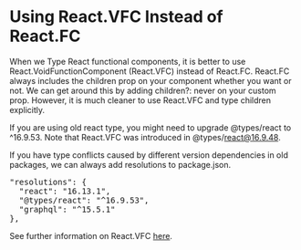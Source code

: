 # Using React.VFC Instead of React.FC

When we Type React functional components, it is better to use <span class="code">React.VoidFunctionComponent (React.VFC)</span> instead of <span class="code">React.FC</span>. <span class="code">React.FC</span> always includes the children prop on your component whether you want or not. We can get around this by adding <span class="code">children?: never</span> on your custom prop. However, it is much cleaner to use <span class="code">React.VFC</span> and type children explicitly.

If you are using old react type, you might need to upgrade <span class="code">@types/react</span> to <span class="code">^16.9.53</span>. Note that <span class="code">React.VFC</span> was introduced in <span class="code">@types/react@16.9.48</span>.

If you have type conflicts caused by different version dependencies in old packages, we can always add resolutions to package.json.

<pre>
"resolutions": {
  "react": "16.13.1",
  "@types/react": "^16.9.53",
  "graphql": "^15.5.1"
},
</pre>

See further information on <span class="code">React.VFC</span> <a href="https://react-typescript-cheatsheet.netlify.app/docs/basic/getting-started/function_components/" target="_blank">here</a>.
